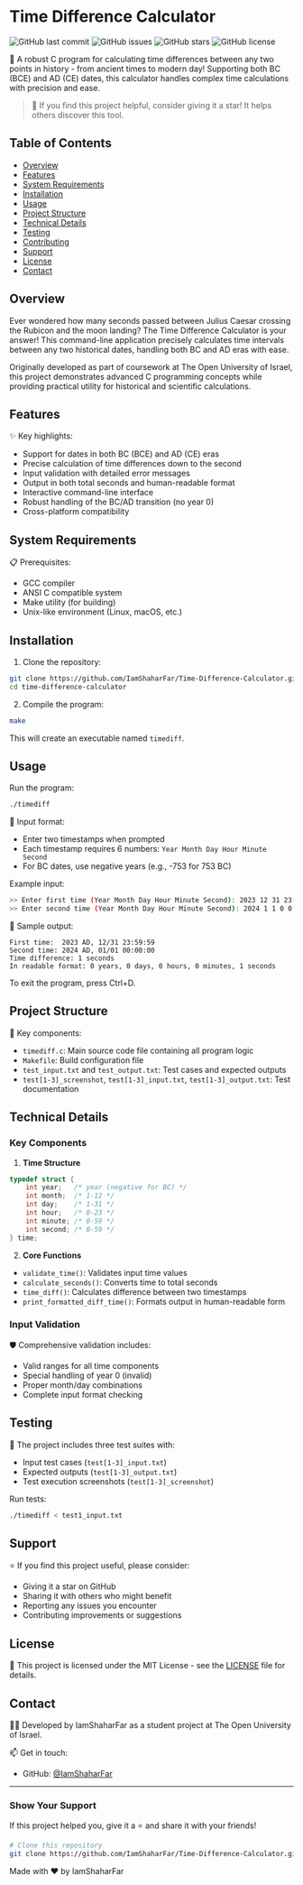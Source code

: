 # Time Difference Calculator

![GitHub last commit](https://img.shields.io/github/last-commit/IamShaharFar/Time-Difference-Calculator)
![GitHub issues](https://img.shields.io/github/issues/IamShaharFar/Time-Difference-Calculator)
![GitHub stars](https://img.shields.io/github/stars/IamShaharFar/Time-Difference-Calculator)
![GitHub license](https://img.shields.io/github/license/IamShaharFar/Time-Difference-Calculator)

🚀 A robust C program for calculating time differences between any two points in history - from ancient times to modern day! Supporting both BC (BCE) and AD (CE) dates, this calculator handles complex time calculations with precision and ease.

> 🌟 If you find this project helpful, consider giving it a star! It helps others discover this tool.

## Table of Contents
- [Overview](#overview)
- [Features](#features)
- [System Requirements](#system-requirements)
- [Installation](#installation)
- [Usage](#usage)
- [Project Structure](#project-structure)
- [Technical Details](#technical-details)
- [Testing](#testing)
- [Contributing](#contributing)
- [Support](#support)
- [License](#license)
- [Contact](#contact)

## Overview

Ever wondered how many seconds passed between Julius Caesar crossing the Rubicon and the moon landing? The Time Difference Calculator is your answer! This command-line application precisely calculates time intervals between any two historical dates, handling both BC and AD eras with ease.

Originally developed as part of coursework at The Open University of Israel, this project demonstrates advanced C programming concepts while providing practical utility for historical and scientific calculations.

## Features

✨ Key highlights:
- Support for dates in both BC (BCE) and AD (CE) eras
- Precise calculation of time differences down to the second
- Input validation with detailed error messages
- Output in both total seconds and human-readable format
- Interactive command-line interface
- Robust handling of the BC/AD transition (no year 0)
- Cross-platform compatibility

## System Requirements

📋 Prerequisites:
- GCC compiler
- ANSI C compatible system
- Make utility (for building)
- Unix-like environment (Linux, macOS, etc.)

## Installation

1. Clone the repository:
```bash
git clone https://github.com/IamShaharFar/Time-Difference-Calculator.git
cd time-difference-calculator
```

2. Compile the program:
```bash
make
```

This will create an executable named `timediff`.

## Usage

Run the program:
```bash
./timediff
```

📝 Input format:
- Enter two timestamps when prompted
- Each timestamp requires 6 numbers: `Year Month Day Hour Minute Second`
- For BC dates, use negative years (e.g., -753 for 753 BC)

Example input:
```bash
>> Enter first time (Year Month Day Hour Minute Second): 2023 12 31 23 59 59
>> Enter second time (Year Month Day Hour Minute Second): 2024 1 1 0 0 0
```

🎯 Sample output:
```
First time:  2023 AD, 12/31 23:59:59
Second time: 2024 AD, 01/01 00:00:00
Time difference: 1 seconds
In readable format: 0 years, 0 days, 0 hours, 0 minutes, 1 seconds
```

To exit the program, press Ctrl+D.

## Project Structure

📁 Key components:
- `timediff.c`: Main source code file containing all program logic
- `Makefile`: Build configuration file
- `test_input.txt` and `test_output.txt`: Test cases and expected outputs
- `test[1-3]_screenshot`, `test[1-3]_input.txt`, `test[1-3]_output.txt`: Test documentation

## Technical Details

### Key Components

1. **Time Structure**
```c
typedef struct {
    int year;   /* year (negative for BC) */
    int month;  /* 1-12 */
    int day;    /* 1-31 */
    int hour;   /* 0-23 */
    int minute; /* 0-59 */
    int second; /* 0-59 */
} time;
```

2. **Core Functions**
- `validate_time()`: Validates input time values
- `calculate_seconds()`: Converts time to total seconds
- `time_diff()`: Calculates difference between two timestamps
- `print_formatted_diff_time()`: Formats output in human-readable form

### Input Validation

🛡️ Comprehensive validation includes:
- Valid ranges for all time components
- Special handling of year 0 (invalid)
- Proper month/day combinations
- Complete input format checking

## Testing

🧪 The project includes three test suites with:
- Input test cases (`test[1-3]_input.txt`)
- Expected outputs (`test[1-3]_output.txt`)
- Test execution screenshots (`test[1-3]_screenshot`)

Run tests:
```bash
./timediff < test1_input.txt
```

## Support

⭐ If you find this project useful, please consider:
- Giving it a star on GitHub
- Sharing it with others who might benefit
- Reporting any issues you encounter
- Contributing improvements or suggestions

## License

📝 This project is licensed under the MIT License - see the [LICENSE](LICENSE) file for details.

## Contact

🧑‍💻 Developed by IamShaharFar as a student project at The Open University of Israel.

📫 Get in touch:
- GitHub: [@IamShaharFar](https://github.com/IamShaharFar)

---

### Show Your Support

If this project helped you, give it a ⭐️ and share it with your friends!

```bash
# Clone this repository
git clone https://github.com/IamShaharFar/Time-Difference-Calculator.git
```

Made with ❤️ by IamShaharFar
